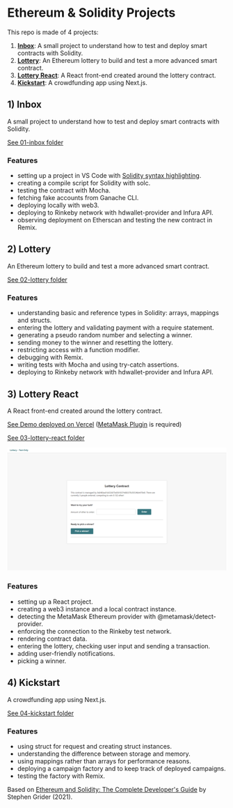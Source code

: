 # Ethereum & Solidity Projects

This repo is made of 4 projects:

1. [**Inbox**](#inbox): A small project to understand how to test and deploy smart contracts with Solidity.
2. [**Lottery**](#lottery): An Ethereum lottery to build and test a more advanced smart contract.
3. [**Lottery React**](#lotteryreact): A React front-end created around the lottery contract.
4. [**Kickstart**](#kickstart): A crowdfunding app using Next.js.

## <a name="inbox"></a> 1) Inbox

A small project to understand how to test and deploy smart contracts with Solidity.

[See 01-inbox folder](https://github.com/solygambas/ethereum-solidity/tree/main/01-inbox)

### Features

- setting up a project in VS Code with [Solidity syntax highlighting](https://marketplace.visualstudio.com/items?itemName=JuanBlanco.solidity).
- creating a compile script for Solidity with solc.
- testing the contract with Mocha.
- fetching fake accounts from Ganache CLI.
- deploying locally with web3.
- deploying to Rinkeby network with hdwallet-provider and Infura API.
- observing deployment on Etherscan and testing the new contract in Remix.

## <a name="lottery"></a> 2) Lottery

An Ethereum lottery to build and test a more advanced smart contract.

[See 02-lottery folder](https://github.com/solygambas/ethereum-solidity/tree/main/02-lottery)

### Features

- understanding basic and reference types in Solidity: arrays, mappings and structs.
- entering the lottery and validating payment with a require statement.
- generating a pseudo random number and selecting a winner.
- sending money to the winner and resetting the lottery.
- restricting access with a function modifier.
- debugging with Remix.
- writing tests with Mocha and using try-catch assertions.
- deploying to Rinkeby network with hdwallet-provider and Infura API.

## <a name="lotteryreact"></a> 3) Lottery React

A React front-end created around the lottery contract.

[See Demo deployed on Vercel](https://ethereum-lottery.vercel.app/)
([MetaMask Plugin](https://metamask.io/) is required)

[See 03-lottery-react folder](https://github.com/solygambas/ethereum-solidity/tree/main/03-lottery-react)

<p align="center">
    <a href="https://github.com/solygambas/ethereum-solidity/tree/main/03-lottery-react">
        <img src="03-lottery-react/screenshot.png">
    </a>
</p>

### Features

- setting up a React project.
- creating a web3 instance and a local contract instance.
- detecting the MetaMask Ethereum provider with @metamask/detect-provider.
- enforcing the connection to the Rinkeby test network.
- rendering contract data.
- entering the lottery, checking user input and sending a transaction.
- adding user-friendly notifications.
- picking a winner.

## <a name="kickstart"></a> 4) Kickstart

A crowdfunding app using Next.js.

[See 04-kickstart folder](https://github.com/solygambas/ethereum-solidity/tree/main/04-kickstart)

<!-- <p align="center">
    <a href="https://github.com/solygambas/ethereum-solidity/tree/main/04-kickstart">
        <img src="03-lottery-react/screenshot.png">
    </a>
</p> -->

### Features

- using struct for request and creating struct instances.
- understanding the difference between storage and memory.
- using mappings rather than arrays for performance reasons.
- deploying a campaign factory and to keep track of deployed campaigns.
- testing the factory with Remix.

Based on [Ethereum and Solidity: The Complete Developer's Guide](https://www.udemy.com/course/ethereum-and-solidity-the-complete-developers-guide/) by Stephen Grider (2021).
